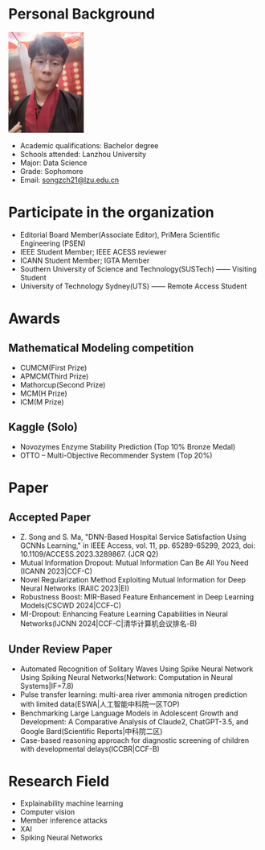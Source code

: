 # Personal Background

<img src="1712292715684.jpg" width="150" height="200"/><br/>
* Academic qualifications: Bachelor degree
* Schools attended: Lanzhou University
* Major: Data Science
* Grade: Sophomore
* Email: songzch21@lzu.edu.cn

# Participate in the organization
* Editorial Board Member(Associate Editor), PriMera Scientific Engineering (PSEN)
* IEEE Student Member; IEEE ACESS reviewer
* ICANN Student Member; IGTA Member
* Southern University of Science and Technology(SUSTech) —— Visiting Student
* University of Technology Sydney(UTS) —— Remote Access Student

# Awards

## Mathematical Modeling competition

* CUMCM(First Prize)
* APMCM(Third Prize)
* Mathorcup(Second Prize)
* MCM(H Prize)
* ICM(M Prize)

## Kaggle (Solo)

* Novozymes Enzyme Stability Prediction (Top 10% Bronze Medal)
* OTTO – Multi-Objective Recommender System (Top 20%)

# Paper

## Accepted Paper

* Z. Song and S. Ma, "DNN-Based Hospital Service Satisfaction Using GCNNs Learning," in IEEE Access, vol. 11, pp. 65289-65299, 2023, doi: 10.1109/ACCESS.2023.3289867. (JCR Q2)
* Mutual Information Dropout: Mutual Information Can Be All You Need (ICANN 2023|CCF-C)
* Novel Regularization Method Exploiting Mutual Information for Deep Neural Networks (RAIIC 2023|EI)
* Robustness Boost: MIR-Based Feature Enhancement in Deep Learning Models(CSCWD 2024|CCF-C)
* MI-Dropout: Enhancing Feature Learning Capabilities in Neural Networks(IJCNN 2024|CCF-C|清华计算机会议排名-B)

## Under Review Paper
* Automated Recognition of Solitary Waves Using Spike Neural Network Using Spiking Neural Networks(Network: Computation in Neural Systems|IF=7.8)
* Pulse transfer learning: multi-area river ammonia nitrogen prediction with limited data(ESWA|人工智能中科院一区TOP)
* Benchmarking Large Language Models in Adolescent Growth and Development: A Comparative Analysis of Claude2, ChatGPT-3.5, and Google Bard(Scientific Reports|中科院二区)
* Case-based reasoning approach for diagnostic screening of children with developmental delays(ICCBR|CCF-B)

# Research Field
* Explainability machine learning
* Computer vision
* Member inference attacks
* XAI
* Spiking Neural Networks
